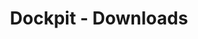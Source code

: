 ---
title: Dockpit - Downloads
template: responsive_download.html
text: Dockpit is written in Go and compiled to a single ~15mb binary, below are all the available downloads for the latest version. 
---